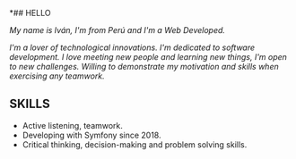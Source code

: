 *## HELLO

*My name is Iván, I'm from Perú and I'm a Web Developed.*

*I'm a lover of technological innovations. I'm dedicated to software development.*
*I love meeting new people and learning new things, I'm open to new challenges. Willing to demonstrate my motivation and skills when exercising any teamwork.*

## SKILLS

- Active listening, teamwork.
- Developing with Symfony since 2018.
- Critical thinking, decision-making and problem solving skills.


